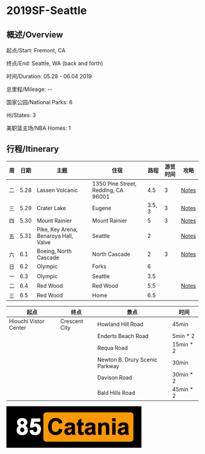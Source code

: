 # 2019SF-Seattle

## 概述/Overview

起点/Start: Fremont, CA

终点/End: Seattle, WA (back and forth)

时间/Duration: 05.28 - 06.04 2019

总里程/Mileage: --

国家公园/National Parks: 6

州/States: 3

美职篮主场/NBA Homes: 1


## 行程/Itinerary

|周|日期|主题|住宿|路程|游览时间|攻略|
|--|---|----|---|-|-|-|
|二|5.28|Lassen Volcanic|1350 Pine Street, Redding, CA 96001|4.5|3|[Notes](http://www.meilvtong.com/viewthread.php?tid=326)|
|三|5.29|Crater Lake|Eugene|3.5, 3|3|[Notes](http://www.meilvtong.com/viewthread.php?tid=195)|
|四|5.30|Mount Rainier|Mount Rainier|5|3|[Notes](http://www.meilvtong.com/viewthread.php?tid=56)|
|五|5.31|Pike, Key Arena, Benaroya Hall, Valve|Seattle|2||[Notes](http://www.meilvtong.com/viewthread.php?tid=9)|
|六|6.1|Boeing, North Cascade|North Cascade|2|3|[Notes](http://www.meilvtong.com/viewthread.php?tid=144)|
|日|6.2|Olympic|Forks|6|||[Notes](http://www.meilvtong.com/viewthread.php?tid=69)|
|一|6.3|Olympic|Seattle|3.5|||
|二|6.4|Red Wood|Red Wood|5.5||[Notes](http://www.meilvtong.com/viewthread.php?tid=324)|
|三|6.5|Red Wood|Home|6.5|||

|起点|终点|景点|时间|
|--|---|----|---|
|Hiouchi Vistor Center|Crescent City|Howland Hill Road|45min|
|||Enderts Beach Road|5min * 2|
|||Requa Road|15min * 2|
|||Newton B. Drury Scenic Parkway|30min|
|||Davison Road|30min * 2|
|||Bald Hills Road|45min * 2|

![alt text](resources/logo.png)

